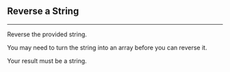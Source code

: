 ## Reverse a String

---

Reverse the provided string.

You may need to turn the string into an array before you can reverse it.

Your result must be a string.